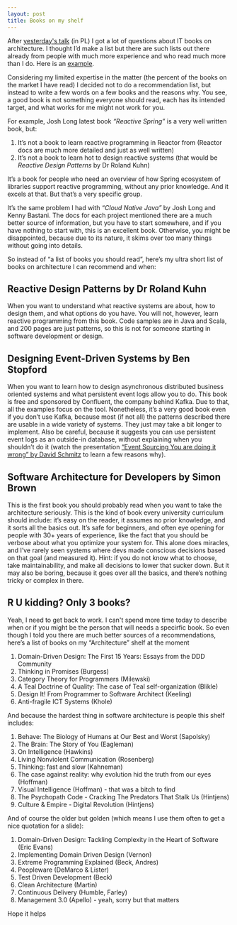 ```yaml
---
layout: post
title: Books on my shelf
---
```


After [yesterday's talk](https://www.youtube.com/watch?v=AaGxEn8fGJY) (in PL)  I got a lot of questions about IT books on architecture. I thought I’d make a list but there are such lists out there already from people with much more experience and who read much more than I do. Here is an [example](
https://architectelevator.com/architecture/architect-bookshelf/).

Considering my limited expertise in the matter (the percent of the books on the market I have read) I decided not to do a recommendation list, but instead to write a few words on a few books and the reasons why. You see, a good book is not something everyone should read, each has its intended target, and what works for me might not work for you. 

For example, Josh Long latest book *“Reactive Spring”* is a very well written book, but:

1. It’s not a book to learn reactive programming in Reactor from (Reactor docs are much more detailed and just as well written)
1. It’s not a book to learn hot to design reactive systems (that would be *Reactive Design Patterns* by Dr Roland Kuhn)

It’s a book for people who need an overview of how Spring ecosystem of libraries support reactive programming, without any prior knowledge. And it excels at that. But that’s a very specific group. 

It’s the same problem I had with *“Cloud Native Java”* by Josh Long and Kenny Bastani. The docs for each project mentioned there are a much better source of information, but you have to start somewhere, and if you have nothing to start with, this is an excellent book. Otherwise, you might be disappointed, because due to its nature, it skims over too many things without going into details.

So instead of “a list of books you should read”, here’s my ultra short list of books on architecture I can recommend and when:

## Reactive Design Patterns by Dr Roland Kuhn

When you want to understand what reactive systems are about, how to design them, and what options do you have. You will not, however, learn reactive programming from this book. Code samples are in Java and Scala, and 200 pages are just patterns, so this is not for someone starting in software development or design.

## Designing Event-Driven Systems by Ben Stopford 

When you want to learn how to design asynchronous distributed business oriented systems and what persistent event logs allow you to do. This book is free and sponsored by Confluent, the company behind Kafka. Due to that, all the examples focus on the tool. Nonetheless, it’s a very good book even if you don’t use Kafka, because most (if not all) the patterns described there are usable in a wide variety of systems. They just may take a bit longer to implement. Also be careful, because it suggests you can use persistent event logs as an outside-in database, without explaining when you shouldn’t do it (watch the presentation [“Event Sourcing You are doing it wrong” by David Schmitz](https://www.youtube.com/watch?v=GzrZworHpIk) to learn a few reasons why).

## Software Architecture for Developers by Simon Brown 

This is the first book you should probably read when you want to take the architecture seriously. This is the kind of book every university curriculum should include: it’s easy on the reader, it assumes no prior knowledge, and it sorts all the basics out. It’s safe for beginners, and often eye opening for people with 30+ years of experience, like the fact that you should be verbose about what you optimize your system for. This alone does miracles, and I’ve rarely seen systems where devs made conscious decisions based on that goal (and measured it). Hint: if you do not know what to choose, take maintainability, and make all decisions to lower that sucker down.
But it may also be boring, because it goes over all the basics, and there’s nothing tricky or complex in there.

## R U kidding? Only 3 books?

Yeah, I need to get back to work. I can't spend more time today to describe when or if you might be the person that will needs a specirfic book. So even though I told you there are much better sources of a recommendations, here’s a list of books on my “Architecture” shelf at the moment

1. Domain-Driven Design: The First 15 Years: Essays from the DDD Community
1. Thinking in Promises (Burgess)
1. Category Theory for Programmers (Milewski)
1. A Teal Doctrine of Quality: The case of Teal self-organization (Blikle)
1. Design It! From Programmer to Software Architect (Keeling)
1. Anti-fragile ICT Systems (Khole)

And because the hardest thing in software architecture is people this shelf includes:

1. Behave: The Biology of Humans at Our Best and Worst (Sapolsky)
1. The Brain: The Story of You (Eagleman)
1. On Intelligence (Hawkins)
1. Living Nonviolent Communication (Rosenberg)
1. Thinking: fast and slow (Kahneman)
1. The case against reality: why evolution hid the truth from our eyes (Hoffman)
1. Visual Intelligence (Hoffman) - that was a bitch to find
1. The Psychopath Code - Cracking The Predators That Stalk Us (Hintjens)
1. Culture & Empire - Digital Revolution (Hintjens)

And of course the older but golden (which means I use them often to get a nice quotation for a slide):

1. Domain-Driven Design: Tackling Complexity in the Heart of Software (Eric Evans)
1. Implementing Domain Driven Design (Vernon)
1. Extreme Programming Explained (Beck, Andres)
1. Peopleware (DeMarco & Lister)
1. Test Driven Development (Beck)
1. Clean Architecture (Martin)
1. Continuous Delivery (Humble, Farley)
1. Management 3.0 (Apello) - yeah, sorry but that matters

Hope it helps